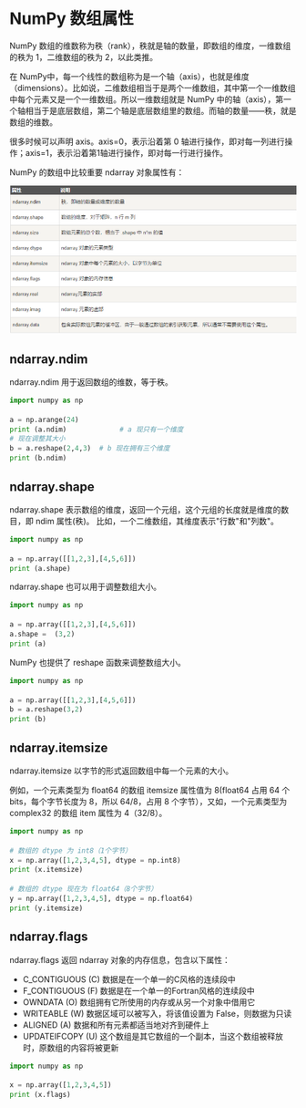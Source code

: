 # NumPy 数组属性

NumPy 数组的维数称为秩（rank），秩就是轴的数量，即数组的维度，一维数组的秩为 1，二维数组的秩为 2，以此类推。

在 NumPy中，每一个线性的数组称为是一个轴（axis），也就是维度（dimensions）。比如说，二维数组相当于是两个一维数组，其中第一个一维数组中每个元素又是一个一维数组。所以一维数组就是 NumPy 中的轴（axis），第一个轴相当于是底层数组，第二个轴是底层数组里的数组。而轴的数量——秩，就是数组的维数。

很多时候可以声明 axis。axis=0，表示沿着第 0 轴进行操作，即对每一列进行操作；axis=1，表示沿着第1轴进行操作，即对每一行进行操作。

NumPy 的数组中比较重要 ndarray 对象属性有：

![](img/ndarray%20对象属性.png)

## ndarray.ndim
ndarray.ndim 用于返回数组的维数，等于秩。
```python
import numpy as np 
 
a = np.arange(24)  
print (a.ndim)             # a 现只有一个维度
# 现在调整其大小
b = a.reshape(2,4,3)  # b 现在拥有三个维度
print (b.ndim)
```

## ndarray.shape
ndarray.shape 表示数组的维度，返回一个元组，这个元组的长度就是维度的数目，即 ndim 属性(秩)。
比如，一个二维数组，其维度表示"行数"和"列数"。

```python
import numpy as np  
 
a = np.array([[1,2,3],[4,5,6]])  
print (a.shape)
```
ndarray.shape 也可以用于调整数组大小。
```python
import numpy as np 
 
a = np.array([[1,2,3],[4,5,6]]) 
a.shape =  (3,2)  
print (a)
```
NumPy 也提供了 reshape 函数来调整数组大小。
```python
import numpy as np 
 
a = np.array([[1,2,3],[4,5,6]]) 
b = a.reshape(3,2)  
print (b)
```
## ndarray.itemsize
ndarray.itemsize 以字节的形式返回数组中每一个元素的大小。

例如，一个元素类型为 float64 的数组 itemsize 属性值为 8(float64 占用 64 个 bits，每个字节长度为 8，所以 64/8，占用 8 个字节），又如，一个元素类型为 complex32 的数组 item 属性为 4（32/8）。
```python
import numpy as np 
 
# 数组的 dtype 为 int8（1个字节）  
x = np.array([1,2,3,4,5], dtype = np.int8)  
print (x.itemsize)
 
# 数组的 dtype 现在为 float64（8个字节） 
y = np.array([1,2,3,4,5], dtype = np.float64)  
print (y.itemsize)
```

## ndarray.flags
ndarray.flags 返回 ndarray 对象的内存信息，包含以下属性：
+ C_CONTIGUOUS (C)	数据是在一个单一的C风格的连续段中
+ F_CONTIGUOUS (F)	数据是在一个单一的Fortran风格的连续段中
+ OWNDATA (O)	    数组拥有它所使用的内存或从另一个对象中借用它
+ WRITEABLE (W)	    数据区域可以被写入，将该值设置为 False，则数据为只读
+ ALIGNED (A)	    数据和所有元素都适当地对齐到硬件上
+ UPDATEIFCOPY (U)	这个数组是其它数组的一个副本，当这个数组被释放时，原数组的内容将被更新

```python
import numpy as np 
 
x = np.array([1,2,3,4,5])  
print (x.flags)
```

## 